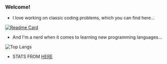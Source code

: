 ### Welcome!

- I love working on classic coding problems, which you can find here...

[![Readme Card](https://github-readme-stats.vercel.app/api/pin/?username=nmarzagaodev&repo=coding-problems&theme=dark)](https://github.com/nmarzagaodev/coding-problems)

- And I'm a nerd when it comes to learning new programming languages...

![Top Langs](https://github-readme-stats.vercel.app/api/top-langs/?username=nmarzagaodev&layout=compact&langs_count=100&theme=dark)


- STATS FROM [HERE](https://github.com/anuraghazra/github-readme-stats)


<!--
**nmarzagaodev/nmarzagaodev** is a ✨ _special_ ✨ repository because its `README.md` (this file) appears on your GitHub profile.

Here are some ideas to get you started:

- 🔭 I’m currently working on ...
- 🌱 I’m currently learning ...
- 👯 I’m looking to collaborate on ...
- 🤔 I’m looking for help with ...
- 💬 Ask me about ...
- 📫 How to reach me: ...
- 😄 Pronouns: ...
- ⚡ Fun fact: ...
-->

